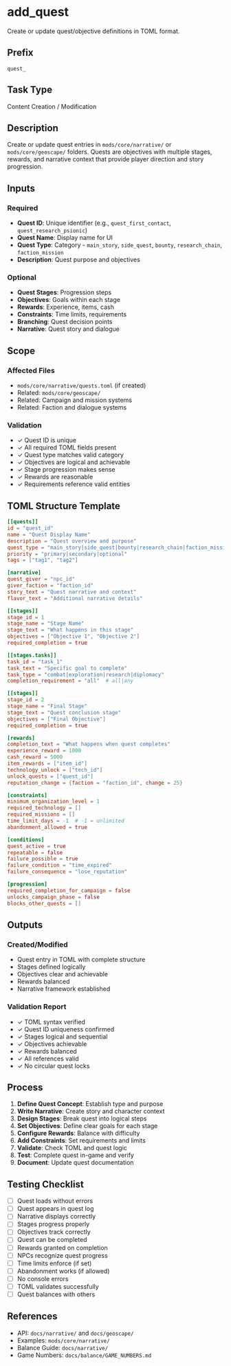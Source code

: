 # add_quest

Create or update quest/objective definitions in TOML format.

## Prefix
`quest_`

## Task Type
Content Creation / Modification

## Description
Create or update quest entries in `mods/core/narrative/` or `mods/core/geoscape/` folders. Quests are objectives with multiple stages, rewards, and narrative context that provide player direction and story progression.

## Inputs

### Required
- **Quest ID**: Unique identifier (e.g., `quest_first_contact`, `quest_research_psionic`)
- **Quest Name**: Display name for UI
- **Quest Type**: Category - `main_story`, `side_quest`, `bounty`, `research_chain`, `faction_mission`
- **Description**: Quest purpose and objectives

### Optional
- **Quest Stages**: Progression steps
- **Objectives**: Goals within each stage
- **Rewards**: Experience, items, cash
- **Constraints**: Time limits, requirements
- **Branching**: Quest decision points
- **Narrative**: Quest story and dialogue

## Scope

### Affected Files
- `mods/core/narrative/quests.toml` (if created)
- Related: `mods/core/geoscape/`
- Related: Campaign and mission systems
- Related: Faction and dialogue systems

### Validation
- ✓ Quest ID is unique
- ✓ All required TOML fields present
- ✓ Quest type matches valid category
- ✓ Objectives are logical and achievable
- ✓ Stage progression makes sense
- ✓ Rewards are reasonable
- ✓ Requirements reference valid entities

## TOML Structure Template

```toml
[[quests]]
id = "quest_id"
name = "Quest Display Name"
description = "Quest overview and purpose"
quest_type = "main_story|side_quest|bounty|research_chain|faction_mission"
priority = "primary|secondary|optional"
tags = ["tag1", "tag2"]

[narrative]
quest_giver = "npc_id"
giver_faction = "faction_id"
story_text = "Quest narrative and context"
flavor_text = "Additional narrative details"

[[stages]]
stage_id = 1
stage_name = "Stage Name"
stage_text = "What happens in this stage"
objectives = ["Objective 1", "Objective 2"]
required_completion = true

[[stages.tasks]]
task_id = "task_1"
task_text = "Specific goal to complete"
task_type = "combat|exploration|research|diplomacy"
completion_requirement = "all"  # all|any

[[stages]]
stage_id = 2
stage_name = "Final Stage"
stage_text = "Quest conclusion stage"
objectives = ["Final Objective"]
required_completion = true

[rewards]
completion_text = "What happens when quest completes"
experience_reward = 1000
cash_reward = 5000
item_rewards = ["item_id"]
technology_unlock = ["tech_id"]
unlock_quests = ["quest_id"]
reputation_change = {faction = "faction_id", change = 25}

[constraints]
minimum_organization_level = 1
required_technology = []
required_missions = []
time_limit_days = -1  # -1 = unlimited
abandonment_allowed = true

[conditions]
quest_active = true
repeatable = false
failure_possible = true
failure_condition = "time_expired"
failure_consequence = "lose_reputation"

[progression]
required_completion_for_campaign = false
unlocks_campaign_phase = false
blocks_other_quests = []
```

## Outputs

### Created/Modified
- Quest entry in TOML with complete structure
- Stages defined logically
- Objectives clear and achievable
- Rewards balanced
- Narrative framework established

### Validation Report
- ✓ TOML syntax verified
- ✓ Quest ID uniqueness confirmed
- ✓ Stages logical and sequential
- ✓ Objectives achievable
- ✓ Rewards balanced
- ✓ All references valid
- ✓ No circular quest locks

## Process

1. **Define Quest Concept**: Establish type and purpose
2. **Write Narrative**: Create story and character context
3. **Design Stages**: Break quest into logical steps
4. **Set Objectives**: Define clear goals for each stage
5. **Configure Rewards**: Balance with difficulty
6. **Add Constraints**: Set requirements and limits
7. **Validate**: Check TOML and quest logic
8. **Test**: Complete quest in-game and verify
9. **Document**: Update quest documentation

## Testing Checklist

- [ ] Quest loads without errors
- [ ] Quest appears in quest log
- [ ] Narrative displays correctly
- [ ] Stages progress properly
- [ ] Objectives track correctly
- [ ] Quest can be completed
- [ ] Rewards granted on completion
- [ ] NPCs recognize quest progress
- [ ] Time limits enforce (if set)
- [ ] Abandonment works (if allowed)
- [ ] No console errors
- [ ] TOML validates successfully
- [ ] Quest balances with others

## References

- API: `docs/narrative/` and `docs/geoscape/`
- Examples: `mods/core/narrative/`
- Balance Guide: `docs/narrative/`
- Game Numbers: `docs/balance/GAME_NUMBERS.md`
